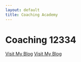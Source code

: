 ```yaml
---
layout: default
title: Coaching Academy
---
```


# Coaching 12334

<!-- You can add more content here as needed. -->
<a href="https://github.com/kathleenallen8/kathleenallen8.github.io/blob/main/blog.md" target="_blank">Visit My Blog</a>
<a href="https://github.com/kathleenallen8/kathleenallen8.github.io/Team%20setup" target="_blank">Visit My Blog</a>
